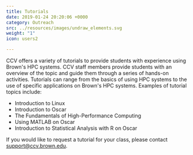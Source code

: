 ```yaml
---
title: Tutorials
date: 2019-01-24 20:20:06 +0000
category: Outreach
src: ../resources/images/undraw_elements.svg
weight: "1"
icon: users2

---
```

CCV offers a variety of tutorials to provide students with experience using Brown's HPC systems. CCV staff members provide students with an overview of the topic and guide them through a series of hands-on activities. Tutorials can range from the basics of using HPC systems to the use of specific applications on Brown's HPC systems. Examples of tutorial topics include:

- Introduction to Linux
- Introduction to Oscar
- The Fundamentals of High-Performance Computing
- Using MATLAB on Oscar
- Introduction to Statistical Analysis with R on Oscar

If you would like to request a tutorial for your class, please contact [support@ccv.brown.edu](mailto:support@ccv.brown.edu).